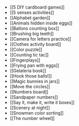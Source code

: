- [[5 DIY cardboard games]]
- [[5 senses activities]]
- [[Alphabet garden]]
- [[Animals hidden inside eggs]]
- [[Ballons counting box]]
- [[Brushing big teeth]]
- [[Camera for letters practice]]
- [[Clothes activity board]]
- [[Color puzzle]]
- [[Counting tic tac]]
- [[Fingerplays]]
- [[Frying pan with eggs]]
- [[Gelateria book]]
- [[Hook those balls!]]
- [[Magic bunnies in jars]]
- [[Move the circles]]
- [[Numbers board]]
- [[Sandpaper numbers]]
- [[Say it, make it, write it boxes]]
- [[Scenery at night]]
- [[Snowmen color sorting]]
- [[The number wheel]]
